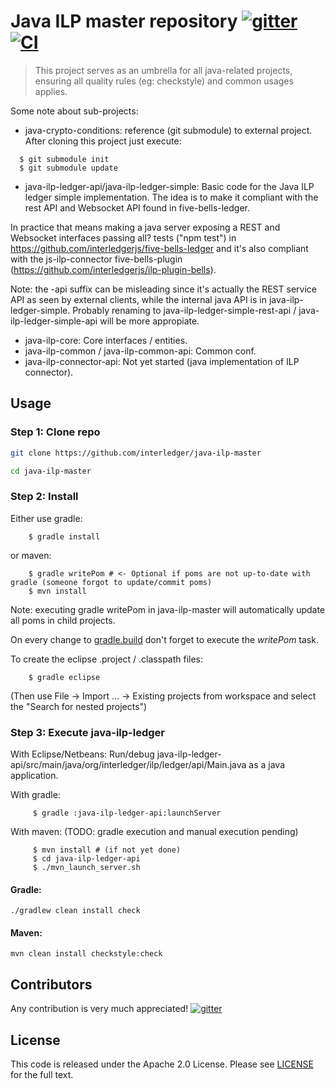 # Java ILP master repository [![gitter][gitter-image]][gitter-url] [![CI][CI-image]][CI-url] 

[gitter-image]: https://badges.gitter.im/interledger/java.svg
[gitter-url]: https://gitter.im/interledger/java

[CI-image]: https://travis-ci.org/everis-innolab/java-ilp-master.svg?branch=master
[CI-url]: https://travis-ci.org/everis-innolab/java-ilp-master

> This project serves as an umbrella for all java-related projects, ensuring all quality rules (eg: checkstyle) and common usages applies.

Some note about sub-projects:
* java-crypto-conditions: reference (git submodule) to external project. After cloning this project just execute:
```
  $ git submodule init
  $ git submodule update
```
* java-ilp-ledger-api/java-ilp-ledger-simple: Basic code for the Java ILP ledger simple implementation. The idea is to make it compliant with the rest API and Websocket API found in five-bells-ledger. 

 In practice that means making a java server exposing a REST and Websocket interfaces passing all? tests ("npm test") in https://github.com/interledgerjs/five-bells-ledger and it's also compliant with the js-ilp-connector five-bells-plugin (https://github.com/interledgerjs/ilp-plugin-bells).
 
  Note: the -api suffix can be misleading since it's actually the REST service API as seen by external clients, while the internal java API is in java-ilp-ledger-simple. Probably renaming to java-ilp-ledger-simple-rest-api / java-ilp-ledger-simple-api will be more appropiate.
  
* java-ilp-core: Core interfaces / entities.
* java-ilp-common / java-ilp-common-api: Common conf.  
* java-ilp-connector-api: Not yet started (java implementation of ILP connector).

## Usage

### Step 1: Clone repo

``` sh
git clone https://github.com/interledger/java-ilp-master

cd java-ilp-master
```


### Step 2: Install

Either use gradle:
```
    $ gradle install
```
or maven:
```
    $ gradle writePom # <- Optional if poms are not up-to-date with gradle (someone forgot to update/commit poms)
    $ mvn install
```
Note: executing gradle writePom in java-ilp-master will automatically update all poms in child projects.

On every change to [gradle.build](gradle.build) don't forget to execute the *writePom* task.

To create the eclipse .project / .classpath files:
```
    $ gradle eclipse
```
(Then use File -> Import ... -> Existing projects from workspace and select the "Search for nested projects")

### Step 3: Execute java-ilp-ledger 
With Eclipse/Netbeans:
   Run/debug java-ilp-ledger-api/src/main/java/org/interledger/ilp/ledger/api/Main.java as a java application.

With gradle: 
```
     $ gradle :java-ilp-ledger-api:launchServer
```
With maven: (TODO: gradle execution and manual execution pending)
```
     $ mvn install # (if not yet done)
     $ cd java-ilp-ledger-api  
     $ ./mvn_launch_server.sh
```

#### Gradle:

``` 
./gradlew clean install check

```

#### Maven: 
``` 
mvn clean install checkstyle:check

```

## Contributors

Any contribution is very much appreciated! [![gitter][gitter-image]][gitter-url]

## License

This code is released under the Apache 2.0 License. Please see [LICENSE](LICENSE) for the full text.
